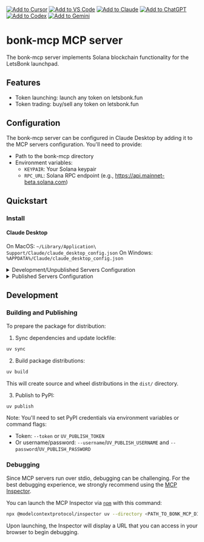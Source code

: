 [![Add to Cursor](https://fastmcp.me/badges/cursor_dark.svg)](https://fastmcp.me/MCP/Details/911/letsbonk-solana-token-launcher)
[![Add to VS Code](https://fastmcp.me/badges/vscode_dark.svg)](https://fastmcp.me/MCP/Details/911/letsbonk-solana-token-launcher)
[![Add to Claude](https://fastmcp.me/badges/claude_dark.svg)](https://fastmcp.me/MCP/Details/911/letsbonk-solana-token-launcher)
[![Add to ChatGPT](https://fastmcp.me/badges/chatgpt_dark.svg)](https://fastmcp.me/MCP/Details/911/letsbonk-solana-token-launcher)
[![Add to Codex](https://fastmcp.me/badges/codex_dark.svg)](https://fastmcp.me/MCP/Details/911/letsbonk-solana-token-launcher)
[![Add to Gemini](https://fastmcp.me/badges/gemini_dark.svg)](https://fastmcp.me/MCP/Details/911/letsbonk-solana-token-launcher)

# bonk-mcp MCP server

The bonk-mcp server implements Solana blockchain functionality for the LetsBonk launchpad.


## Features
- Token launching: launch any token on letsbonk.fun
- Token trading: buy/sell any token on letsbonk.fun

## Configuration

The bonk-mcp server can be configured in Claude Desktop by adding it to the MCP servers configuration. You'll need to provide:
- Path to the bonk-mcp directory
- Environment variables:
  - `KEYPAIR`: Your Solana keypair
  - `RPC_URL`: Solana RPC endpoint (e.g., https://api.mainnet-beta.solana.com)

## Quickstart

### Install

#### Claude Desktop

On MacOS: `~/Library/Application\ Support/Claude/claude_desktop_config.json`
On Windows: `%APPDATA%/Claude/claude_desktop_config.json`

<details>
  <summary>Development/Unpublished Servers Configuration</summary>
  
  ```json
  "mcpServers": {
    "bonk-mcp": {
      "command": "uv",
      "args": [
        "--directory",
        "<PATH_TO_BONK_MCP_DIRECTORY>/bonk-mcp",
        "run",
        "bonk-mcp"
      ],
      "env": {
        "KEYPAIR": "<YOUR_SOLANA_KEYPAIR>",
        "RPC_URL": "https://api.mainnet-beta.solana.com"
      }
    }
  }
  ```
</details>

<details>
  <summary>Published Servers Configuration</summary>
  
  ```json
  "mcpServers": {
    "bonk-mcp": {
      "command": "uvx",
      "args": [
        "bonk-mcp"
      ],
      "env": {
        "KEYPAIR": "<YOUR_SOLANA_KEYPAIR>",
        "RPC_URL": "https://api.mainnet-beta.solana.com"
      }
    }
  }
  ```
</details>

## Development

### Building and Publishing

To prepare the package for distribution:

1. Sync dependencies and update lockfile:
```bash
uv sync
```

2. Build package distributions:
```bash
uv build
```

This will create source and wheel distributions in the `dist/` directory.

3. Publish to PyPI:
```bash
uv publish
```

Note: You'll need to set PyPI credentials via environment variables or command flags:
- Token: `--token` or `UV_PUBLISH_TOKEN`
- Or username/password: `--username`/`UV_PUBLISH_USERNAME` and `--password`/`UV_PUBLISH_PASSWORD`

### Debugging

Since MCP servers run over stdio, debugging can be challenging. For the best debugging
experience, we strongly recommend using the [MCP Inspector](https://github.com/modelcontextprotocol/inspector).

You can launch the MCP Inspector via [`npm`](https://docs.npmjs.com/downloading-and-installing-node-js-and-npm) with this command:

```bash
npx @modelcontextprotocol/inspector uv --directory <PATH_TO_BONK_MCP_DIRECTORY>/bonk-mcp run bonk-mcp
```

Upon launching, the Inspector will display a URL that you can access in your browser to begin debugging.
